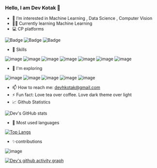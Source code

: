 ### Hello, I am Dev Kotak 👋

- 🌱 I’m interested in Machine Learning , Data Science , Computer Vision
- 👩‍💻 Currently learning Machine Learning 
- 💻 CP platforms
 
![Badge](https://cp-logo.vercel.app/codechef/god_001?logo=true)
![Badge](https://cp-logo.vercel.app/atcoder/anonymous_001?logo=true)
![Badge](https://cp-logo.vercel.app/codeforces/cyberprince?logo=true)

- 📖 Skills 

![image](https://img.shields.io/badge/Python-FFD43B?style=for-the-badge&logo=python&logoColor=darkgreen)
![image](https://img.shields.io/badge/C%2B%2B-00599C?style=for-the-badge&logo=c%2B%2B&logoColor=white)
![image](https://img.shields.io/badge/HTML5-E34F26?style=for-the-badge&logo=html5&logoColor=white)
![image](https://img.shields.io/badge/JavaScript-323330?style=for-the-badge&logo=javascript&logoColor=F7DF1E)
![image](https://img.shields.io/badge/CSS3-1572B6?style=for-the-badge&logo=css3&logoColor=white)
![image](https://img.shields.io/badge/Java-ED8B00?style=for-the-badge&logo=java&logoColor=white)
![image](https://img.shields.io/badge/C-00599C?style=for-the-badge&logo=c&logoColor=white)

- 🧐 I'm exploring 

![image](https://img.shields.io/badge/TensorFlow-FF6F00?style=for-the-badge&logo=TensorFlow&logoColor=white)
![image](https://img.shields.io/badge/scikit_learn-F7931E?style=for-the-badge&logo=scikit-learn&logoColor=white)
![image](https://img.shields.io/badge/Keras-D00000?style=for-the-badge&logo=Keras&logoColor=white)
![image](https://img.shields.io/badge/SciPy-654FF0?style=for-the-badge&logo=SciPy&logoColor=white)
![image](https://img.shields.io/badge/PyTorch-EE4C2C?style=for-the-badge&logo=PyTorch&logoColor=white)

- 📫 How to reach me: devhkotak@gmail.com
- ⚡ Fun fact: Love tea over coffee. Love dark theme over light 
- 📈 Github Statistics 


![Dev's GitHub stats](https://github-readme-stats.vercel.app/api?username=dev856&hide=contribs,prs&show_icons=true&theme=radical)
- 🔁 Most  used languages 

[![Top Langs](https://github-readme-stats.vercel.app/api/top-langs/?username=dev856&layout=compact&theme=dark)](https://github.com/dev856/github-readme-stats)

- ✨contributions

![image](https://github-readme-streak-stats.herokuapp.com/?user=dev856&show_icons=true&theme=dark)

[![Dev's github activity graph](https://activity-graph.herokuapp.com/graph?username=dev856&theme=react-dark)](https://github.com/dev856/github-readme-activity-graph)

